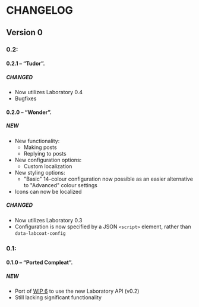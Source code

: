 #  CHANGELOG  #

##  Version 0  ##

###  0.2:

####  0.2.1 – “Tudor”.

#####  CHANGED

* Now utilizes Laboratory 0.4
* Bugfixes

####  0.2.0 – “Wonder”.

#####  NEW

+ New functionality:
    + Making posts
    + Replying to posts
+ New configuration options:
    + Custom localization
+ New styling options:
    + "Basic" 14-colour configuration now possible as an easier alternative to "Advanced" colour settings
+ Icons can now be localized

#####  CHANGED

* Now utilizes Laboratory 0.3
* Configuration is now specified by a JSON `<script>` element, rather than `data-labcoat-config`

###  0.1:

####  0.1.0 – “Ported Compleat”.

#####  NEW

+ Port of [WIP 6](https://github.com/marrus-sh/laboratory/commit/fd31b470a3b07a04a524c112137521d9019d5812) to use the new Laboratory API (v0.2)
+ Still lacking significant functionality
